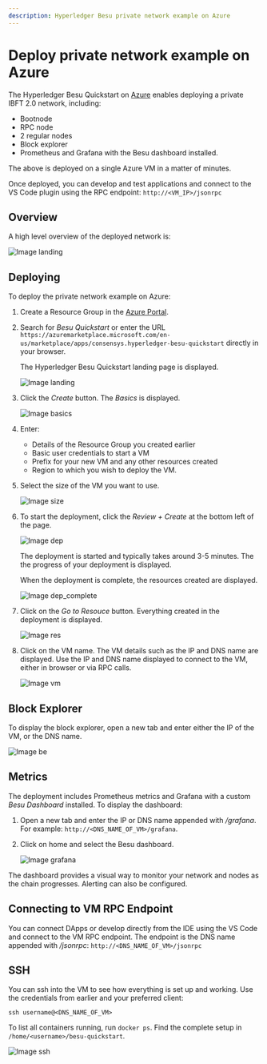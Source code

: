 ```yaml
---
description: Hyperledger Besu private network example on Azure 
---
```


# Deploy private network example on Azure

The Hyperledger Besu Quickstart on [Azure](https://azuremarketplace.microsoft.com/en-us/marketplace/apps/consensys.hyperledger-besu-quickstart)
enables deploying a private IBFT 2.0 network, including:

* Bootnode
* RPC node
* 2 regular nodes
* Block explorer
* Prometheus and Grafana with the Besu dashboard installed.

The above is deployed on a single Azure VM in a matter of minutes.

Once deployed, you can develop and test applications and connect to the VS Code plugin using the RPC
endpoint: `http://<VM_IP>/jsonrpc`

## Overview

A high level overview of the deployed network is:

![Image landing](../../images/sampleNetworks-poa.png)

## Deploying

To deploy the private network example on Azure:

1. Create a Resource Group in the [Azure Portal](https://portal.azure.com).

1. Search for _Besu Quickstart_ or enter the URL `https://azuremarketplace.microsoft.com/en-us/marketplace/apps/consensys.hyperledger-besu-quickstart`
   directly in your browser.

    The Hyperledger Besu Quickstart landing page is displayed.

    ![Image landing](../../images/mp_0_landing.png)

1. Click the _Create_ button. The _Basics_ is displayed.

    ![Image basics](../../images/mp_1_basics.png)

1. Enter:

    * Details of the Resource Group you created earlier
    * Basic user credentials to start a VM
    * Prefix for your new VM and any other resources created
    * Region to which you wish to deploy the VM.

1. Select the size of the VM you want to use.

    ![Image size](../../images/mp_2_size.png)

1. To start the deployment, click the _Review + Create_ at the bottom left of the page.

    ![Image dep](../../images/mp_4_deployment.png)

     The deployment is started and typically takes around 3-5 minutes. The the progress of your
     deployment is displayed.

     When the deployment is complete, the resources created are displayed.

     ![Image dep_complete](../../images/mp_5_deployment_complete.png)

1. Click on the _Go to Resouce_ button. Everything created in the deployment is displayed.

    ![Image res](../../images/mp_6_resource.png)

1. Click on the VM name. The VM details such as the IP and DNS name are displayed. Use the IP and
   DNS name displayed to connect to the VM, either in browser or via RPC calls.

    ![Image vm](../../images/mp_7_vm.png)

## Block Explorer

To display the block explorer, open a new tab and enter either the IP of the VM, or the DNS name.

![Image be](../../images/mp_8_block_explorer.png)

## Metrics

The deployment includes Prometheus metrics and Grafana with a custom _Besu Dashboard_ installed.
To display the dashboard:

1. Open a new tab and enter the IP or DNS name appended with _/grafana_.
   For example: `http://<DNS_NAME_OF_VM>/grafana`.

1. Click on home and select the Besu dashboard.

    ![Image grafana](../../images/mp_9_grafana.png)

The dashboard provides a visual way to monitor your network and nodes as the chain progresses.
Alerting can also be configured.

## Connecting to VM RPC Endpoint

You can connect DApps or develop directly from the IDE using the VS Code and connect to the VM RPC
endpoint. The endpoint is the DNS name appended with _/jsonrpc_: `http://<DNS_NAME_OF_VM>/jsonrpc`

## SSH

You can ssh into the VM to see how everything is set up and working. Use the credentials from
earlier and your preferred client:

`ssh username@<DNS_NAME_OF_VM>`

To list all containers running, run `docker ps`. Find the complete setup in `/home/<username>/besu-quickstart`.

![Image ssh](../../images/mp_10_ssh.png)